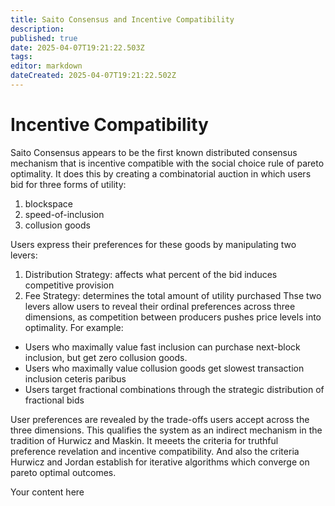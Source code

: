 ```yaml
---
title: Saito Consensus and Incentive Compatibility
description: 
published: true
date: 2025-04-07T19:21:22.503Z
tags: 
editor: markdown
dateCreated: 2025-04-07T19:21:22.502Z
---
```


# Incentive Compatibility

Saito Consensus appears to be the first known distributed consensus mechanism that is incentive compatible with the social choice rule of pareto optimality. It does this by creating a combinatorial auction in which users bid for three forms of utility:

1. blockspace
2. speed-of-inclusion
3. collusion goods

Users express their preferences for these goods by manipulating two levers:

1. Distribution Strategy: affects what percent of the bid induces competitive provision
2. Fee Strategy: determines the total amount of utility purchased
Thse two levers allow users to reveal their ordinal preferences across three dimensions, as competition between producers pushes price levels into optimality. For example:

* Users who maximally value fast inclusion can purchase next-block inclusion, but get zero collusion goods.
* Users who maximally value collusion goods get slowest transaction inclusion ceteris paribus
* Users target fractional combinations through the strategic distribution of fractional bids

User preferences are revealed by the trade-offs users accept across the three dimensions. This qualifies the system as an indirect mechanism in the tradition of Hurwicz and Maskin. It meeets the criteria for truthful preference revelation and incentive compatibility. And also the criteria Hurwicz and Jordan establish for iterative algorithms which converge on pareto optimal outcomes.

Your content here